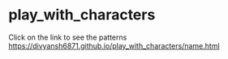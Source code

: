# play_with_characters
Click on the link to see the patterns https://divyansh6871.github.io/play_with_characters/name.html
